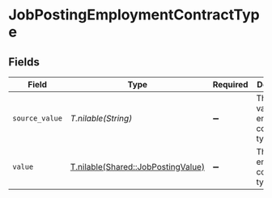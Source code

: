 # JobPostingEmploymentContractType


## Fields

| Field                                                                        | Type                                                                         | Required                                                                     | Description                                                                  | Example                                                                      |
| ---------------------------------------------------------------------------- | ---------------------------------------------------------------------------- | ---------------------------------------------------------------------------- | ---------------------------------------------------------------------------- | ---------------------------------------------------------------------------- |
| `source_value`                                                               | *T.nilable(String)*                                                          | :heavy_minus_sign:                                                           | The source value of the employment contract type.                            | FullTime                                                                     |
| `value`                                                                      | [T.nilable(Shared::JobPostingValue)](../../models/shared/jobpostingvalue.md) | :heavy_minus_sign:                                                           | The employment contract type.                                                | full_time                                                                    |